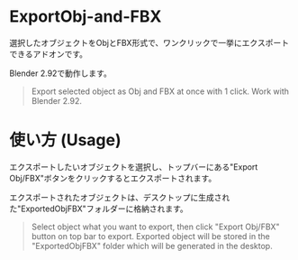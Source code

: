 # ExportObj-and-FBX

選択したオブジェクトをObjとFBX形式で、ワンクリックで一挙にエクスポートできるアドオンです。

Blender 2.92で動作します。
> Export selected object as Obj and FBX at once with 1 click.
> Work with Blender 2.92.

# 使い方 (Usage)
エクスポートしたいオブジェクトを選択し、トップバーにある"Export Obj/FBX"ボタンをクリックするとエクスポートされます。

エクスポートされたオブジェクトは、デスクトップに生成された"ExportedObjFBX"フォルダーに格納されます。
> Select object what you want to export, then click "Export Obj/FBX" button on top bar to export.
> Exported object will be stored in the "ExportedObjFBX" folder which will be generated in the desktop.


